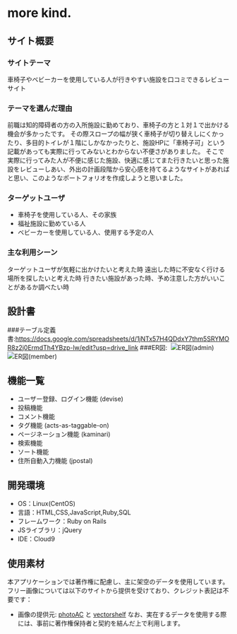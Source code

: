 # more kind.
## サイト概要
### サイトテーマ
車椅子やベビーカーを使用している人が行きやすい施設を口コミできるレビューサイト
​
### テーマを選んだ理由
前職は知的障碍者の方の入所施設に勤めており、車椅子の方と１対１で出かける機会が多かったです。
その際スロープの幅が狭く車椅子が切り替えしにくかったり、多目的トイレが１階にしかなかったりと、施設HPに「車椅子可」という記載があっても実際に行ってみないとわからない不便さがありました。
そこで実際に行ってみた人が不便に感じた施設、快適に感じてまた行きたいと思った施設をレビューしあい、外出の計画段階から安心感を持てるようなサイトがあればと思い、このようなポートフォリオを作成しようと思いました。

### ターゲットユーザ
- 車椅子を使用している人、その家族
- 福祉施設に勤めている人
- ベビーカーを使用している人、使用する予定の人
​
### 主な利用シーン
ターゲットユーザが気軽に出かけたいと考えた時
遠出した時に不安なく行ける場所を探したいと考えた時
行きたい施設があった時、予め注意した方がいいことがあるか調べたい時

## 設計書
  ###テーブル定義書:https://docs.google.com/spreadsheets/d/1jNTx57H4QDdxY7thm5SRYMOR8z2j0ErmdTh4YBzp-lw/edit?usp=drive_link
   ###ER図:
​ ![ER図(admin)](https://github.com/user-attachments/assets/fceb4d89-bab3-42c6-8ac3-9e4372dd2492)
 ![ER図(member)](https://github.com/user-attachments/assets/aa6a00a3-84f7-42bd-82d6-c45066ae11a1)

## 機能一覧
- ユーザー登録、ログイン機能 (devise)
- 投稿機能
- コメント機能
- タグ機能 (acts-as-taggable-on)
- ページネーション機能 (kaminari)
- 検索機能
- ソート機能
- 住所自動入力機能 (jpostal)

## 開発環境
- OS：Linux(CentOS)
- 言語：HTML,CSS,JavaScript,Ruby,SQL
- フレームワーク：Ruby on Rails
- JSライブラリ：jQuery
- IDE：Cloud9
​
## 使用素材
本アプリケーションでは著作権に配慮し、主に架空のデータを使用しています。
フリー画像については以下のサイトから提供を受けており、クレジット表記は不要です：
- 画像の提供元: [photoAC](https://www.photo-ac.com/) と [vectorshelf](https://vectorshelf.com/)
なお、実在するデータを使用する際には、事前に著作権保持者と契約を結んだ上で利用します。


